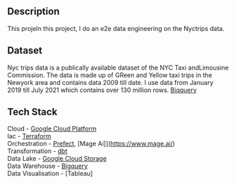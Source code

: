 
## Description
This projeIn this project, I do an e2e data engineering on the Nyctrips data. 



## Dataset

Nyc trips data is a publically available dataset of the NYC Taxi andLimousine Commission. The data is made up of GReen and Yellow taxi trips in the Newyork area and contains data 2009 till date.  I use data from January 2019 till July 2021 which contains over 130 million rows. [Biqquery](https://github.com/d-owusu/Nyctrips-Data-Eng/blob/main/images/bq.png)


## Tech Stack
Cloud - [Google Cloud Platform](https://cloud.google.com/?hl=en) \
Iac - [Terraform](https://www.terraform.io/) \
Orchestration - [Prefect](https://www.prefect.io/), [Mage Ai]](https://www.mage.ai/) \
Transformation - [dbt](https://www.getdbt.com/)  \
Data Lake - [Google Cloud Storage]()  \
Data Warehouse - [Bigquery]()  \
Data Visualisation  - [Tableau]
